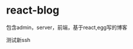 <!--
 * @Author: wangtao
 * @Date: 2021-11-25 14:01:43
 * @LastEditors: 汪滔
 * @LastEditTime: 2021-11-30 16:22:44
 * @Description: file content
-->
# react-blog
包含admin，server，前端，基于react,egg写的博客


测试新ssh